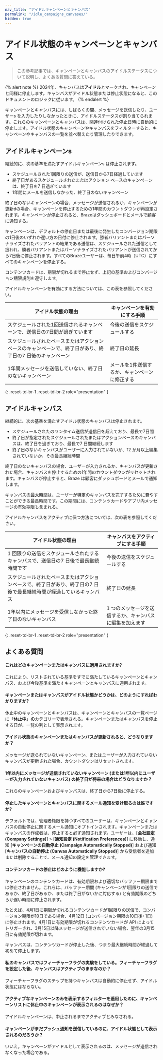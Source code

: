 ```yaml
---
nav_title: "アイドルキャンペーンとキャンバス"
permalink: "/idle_campaigns_canvases/"
hidden: true
---
```


# アイドル状態のキャンペーンとキャンバス

> この参考記事では、キャンペーンとキャンバスのアイドルステータスについて説明し、よくある質問に答えている。

{% alert note %}
2024年、キャンバスは**アイドル**とマークされ、キャンペーンと同様に停止します。キャンバスがアイドル状態または停止状態になると、このドキュメントのロジックに従います。
{% endalert %}

キャンペーンとキャンバスには、しばらくの間、メッセージを送信したり、ユーザーs を入力したりしなかったときに、アイドルステータスが割り当てられます。これらのキャンペーンとキャンバスは、関連付けられた停止日時に自動的に停止します。アイドル状態のキャンペーンやキャンバスをフィルターすると、キャンペーンやキャンバスの一覧を並べ替えたり管理したりできます。

## アイドルキャンペーンs

継続的に、次の基準を満たすアイドルキャンペーンs は停止されます。
 
- スケジュールされた1回限りの送信が、送信日から7日経過しています
- 終了日があるスケジュールされたまたはアクション ベースのキャンペーンは、終了日を7 日過ぎています
- 1年間にメールを送信しなかった、終了日のないキャンペーン

終了日のないキャンペーンの場合、メッセージが送信されるか、キャンペーンが更新dの場合、キャンペーンを停止するための1年間のカウントダウンが再設定されます。キャンペーンが停止されると、Brazeはダッシュボードとメールで顧客に通知する。

キャンペーンは、デフォルトの停止日または最後に発生したコンバージョン期限の1日後のいずれか遅い方の日付に停止されます。勝者バリアントまたはパーソナライズされたバリアントの結果である送信は、スケジュールされた送信として扱われ、勝者バリアントまたはパーソナライズされたバリアントが送信されてから7日後に停止されます。すべてのBrazeユーザーは、毎日午前4時（UTC）にすべてのキャンペーンを停止する。

コンテンツカードは、期限が切れるまで停止せず、上記の基準およびコンバージョン期限規則を遵守します。

アイドルキャンペーンを有効にする方法については、この表を参照してください。

| アイドル状態の理由                                                                              | キャンペーンを有効にする手順                     |
|-----------------------------------------------------------------------------------------------------|---------------------------------------------------|
| スケジュールされた1回送信されるキャンペーンで、送信日の7日間が過ぎています                 | 今後の送信をスケジュールする                            |
| スケジュールされたベースまたはアクションベースのキャンペーンで、終了日があり、終了日の7 日後のキャンペーン | 終了日の延長                               |
| 1年間メッセージを送信していない、終了日のないキャンペーン                                | メールを1件送信するか、キャンペーンに修正する |
{: .reset-td-br-1 .reset-td-br-2 role="presentation" }

## アイドルキャンバス

継続的に、次の基準を満たすアイドル状態のキャンバスは停止されます。

- スケジュールされたのワンタイム送信が送信日を超えており、最長で7日間
- 終了日が指定されたスケジュールされたまたはアクションベースのキャンバスは、終了日を過ぎており、最長で7 日間継続します
- 終了日のないキャンバスがユーザーに入力されていないか、12 か月以上編集されていないか、その最長継続時間

終了日のないキャンバスの場合、ユーザーが入力されるか、キャンバスが更新された場合、キャンバスを停止するための1年間のカウントダウンがリセットされます。キャンバスが停止すると、Braze は顧客にダッシュボードとメールで通知します。

キャンバスの[最大時間]({{site.baseurl}}/user_guide/engagement_tools/canvas/create_a_canvas/create_a_canvas/)は、ユーザーが特定のキャンバスを完了するために費やすことができる最長時間です。この期間には、コンテンツカードやアプリ内メッセージの有効期限も含まれる。

アイドルキャンバスをアクティブに保つ方法については、次の表を参照してください。

| アイドル状態の理由                                                                                                  | キャンバスをアクティブにする手順                     |
|-------------------------------------------------------------------------------------------------------------------------|-------------------------------------------------|
| 1 回限りの送信をスケジュールされたするキャンバスで、送信日の7 日後で最長継続時間です                 | 今後の送信をスケジュールする                          |
| スケジュールされたベースまたはアクションベースで、終了日があり、終了日の7 日後で最長継続時間が経過しているキャンバス | 終了日の延長                             |
| 1年以内にメッセージを受信しなかった終了日のないキャンバス                                                      | 1 つのメッセージを送信するか、キャンバスに編集を加えます |
{: .reset-td-br-1 .reset-td-br-2 role="presentation" }

## よくある質問

#### これはどのキャンペーンまたはキャンバスに適用されますか?

これにより、リストされている基準をすでに満たしているキャンペーンとキャンバス、および今後基準を満たすキャンペーンとキャンバスに適用されます。

#### キャンペーンまたはキャンバスがアイドル状態かどうかは、どのようにすればわかりますか?

休止中のキャンペーンとキャンバスは、キャンペーンとキャンバスの一覧ページに「**休止中」の**カテゴリーで表示される。キャンペーンまたはキャンバスを停止する日が、一覧の列として表示されます。

#### アイドル状態のキャンペーンまたはキャンバスが更新されると、どうなりますか？

メッセージが送られていないキャンペーン、またはユーザーが入力されていないキャンバスが更新された場合、カウントダウンはリセットされます。

#### 1年以内にメッセージが送信されていないキャンペーン (または1年以内にユーザーが入力されていないキャンバス) の終了日が将来の場合はどうなりますか？

これらのキャンペーンおよびキャンバスは、終了日から7日後に停止する。

#### 停止したキャンペーンとキャンバスに関するメール通知を受け取るのは誰ですか?

デフォルトでは、管理者権限を持つすべてのユーザーは、キャンペーンとキャンバスの自動停止に関するメール通知にオプトインされます。キャンペーンまたはキャンバスの作成者は、停止すると必ず通知されます。ユーザーは、[**会社設定 (Company Settings)**] > [**通知設定 (Notification Preferences)**] に移動し、通知 [**キャンペーンの自動停止 (Campaign Automatically Stopped)**] および通知 [**キャンバスの自動停止 (Canvas Automatically Stopped)**] から受信者を追加または削除することで、メール通知の設定を管理できます。

#### コンテンツカードの停止はどのように機能しますか?

キャンペーンのコンテンツカードは、有効期限および適切なバッファー期限までは停止されません。これらは、バッファー期間 (キャンペーンが1回限りの送信であるか、終了日があるか、または終了日がないかに対応する) と有効期限のどちらか遅い時間に停止されます。 

たとえば、4月1日に期限が切れるコンテンツカードが1回限りの送信で、コンバージョン期限が10日である場合、4月12日 (コンバージョン期限の10日後+1日) に停止されます。4月1日に有効期限が切れるコンテンツカードが API によってトリガーされ、3月15日以降メッセージが送信されていない場合、翌年の3月15日に有効期限が切れます。

キャンバスは、コンテンツカードが停止した後、つまり最大継続時間が経過して初めて停止します。

#### 私のキャンバスではフィーチャーフラグの実験をしている。フィーチャーフラグを設定した後、キャンバスはアクティブのままなのか？

フィーチャーフラグのステップを持つキャンバスは自動的に停止せず、アイドル状態にはならない。

#### アクティブなキャンペーンのみを表示するフィルターを適用したのに、キャンペーンリストに休止中のキャンペーンが表示されるのはなぜか？

アイドルキャンペーンは、中止されるまでアクティブとみなされる。

#### キャンペーンがまだプッシュ通知を送信しているのに、アイドル状態として表示されるのだろうか？

いいえ。キャンペーンがアイドルとして表示されるのは、メッセージが送信されなくなった場合である。 
